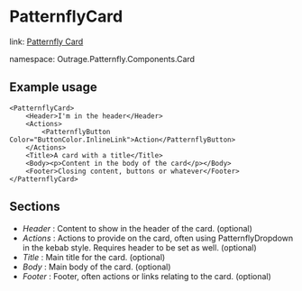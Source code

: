 ﻿

# PatternflyCard

link: [Patternfly Card](https://www.patternfly.org/v4/components/card)

namespace: Outrage.Patternfly.Components.Card

## Example usage
```
<PatternflyCard>
    <Header>I'm in the header</Header>
    <Actions>
        <PatternflyButton Color="ButtonColor.InlineLink">Action</PatternflyButton>
    </Actions>
    <Title>A card with a title</Title>
    <Body><p>Content in the body of the card</p></Body>
    <Footer>Closing content, buttons or whatever</Footer>
</PatternflyCard>
```
## Sections

* *Header* : Content to show in the header of the card. (optional)
* *Actions* : Actions to provide on the card, often using PatternflyDropdown in the kebab style.  Requires header to be set as well. (optional)
* *Title* : Main title for the card. (optional)
* *Body* : Main body of the card. (optional)
* *Footer* : Footer, often actions or links relating to the card. (optional)
